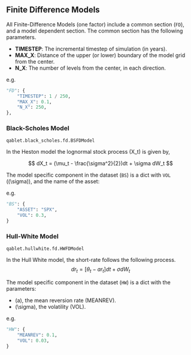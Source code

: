 ## Finite Difference Models

All Finite-Difference Models (one factor) include a common section (`FD`), and a model dependent section. The common section has the following parameters.

- **TIMESTEP**: The incremental timestep of simulation (in years).
- **MAX_X**: Distance of the upper (or lower) boundary of the model grid from the center.
- **N_X**: The number of levels from the center, in each direction.

e.g.
```python
"FD": {
    "TIMESTEP": 1 / 250,
    "MAX_X": 0.1,
    "N_X": 250,
},
```

### Black-Scholes Model
`qablet.black_scholes.fd.BSFDModel`

In the Heston model the lognormal stock process \(X_t\) is given by,

$$
dX_t = (\mu_t - \frac{\sigma^2}{2})dt + \sigma dW_t
$$

The model specific component in the dataset (`BS`) is a dict with `VOL` (\(\sigma\)), and the name of the asset:

e.g.
```python
"BS": {
    "ASSET": "SPX",
    "VOL": 0.3,
}
```

### Hull-White Model
`qablet.hullwhite.fd.HWFDModel`

In the Hull White model, the short-rate follows the following process.
$$
dr_t = [\theta_t - a r_t]dt + \sigma dW_t
$$

The model specific component in the dataset (`HW`) is a dict with the parameters:

* \(a\), the mean reversion rate (MEANREV).
* \(\sigma\), the volatility (VOL).

e.g.
```python
"HW": {
    "MEANREV": 0.1,
    "VOL": 0.03,
}
```